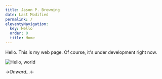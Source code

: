 ```yaml
---
title: Jason P. Browning
date: Last Modified 
permalink: /
eleventyNavigation:
  key: Hello 
  order: 0
  title: Home
---
```

Hello.  This is my web page.  Of course, it's under development right now.

![Hello, world](/content/images/hello.jpg)

->*Onward...*<-



